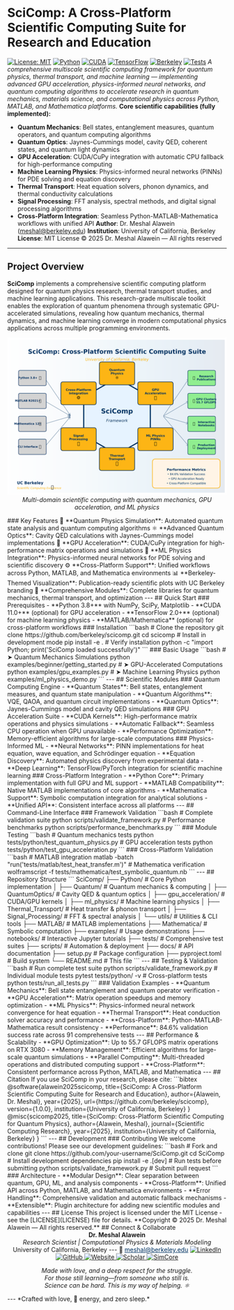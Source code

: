 # SciComp: A Cross-Platform Scientific Computing Suite for Research and Education
[![License: MIT](https://img.shields.io/badge/License-MIT-yellow.svg)](https://opensource.org/licenses/MIT)
[![Python](https://img.shields.io/badge/Python-3.8+-green.svg)](https://www.python.org/)
[![CUDA](https://img.shields.io/badge/CUDA-11.0+-blue.svg)](https://developer.nvidia.com/cuda-zone)
[![TensorFlow](https://img.shields.io/badge/TensorFlow-2.0+-red.svg)](https://www.tensorflow.org/)
[![Berkeley](https://img.shields.io/badge/UC%20Berkeley-2025-brightgreen.svg)](https://www.berkeley.edu/)
[![Tests](https://img.shields.io/badge/Tests-84.6%25-brightgreen.svg)](#testing--validation)
*A comprehensive multiscale scientific computing framework for quantum physics, thermal transport, and machine learning — implementing advanced GPU acceleration, physics-informed neural networks, and quantum computing algorithms to accelerate research in quantum mechanics, materials science, and computational physics across Python, MATLAB, and Mathematica platforms.*
**Core scientific capabilities (fully implemented):**
- **Quantum Mechanics**: Bell states, entanglement measures, quantum operators, and quantum computing algorithms
- **Quantum Optics**: Jaynes-Cummings model, cavity QED, coherent states, and quantum light dynamics
- **GPU Acceleration**: CUDA/CuPy integration with automatic CPU fallback for high-performance computing
- **Machine Learning Physics**: Physics-informed neural networks (PINNs) for PDE solving and equation discovery
- **Thermal Transport**: Heat equation solvers, phonon dynamics, and thermal conductivity calculations
- **Signal Processing**: FFT analysis, spectral methods, and digital signal processing algorithms
- **Cross-Platform Integration**: Seamless Python-MATLAB-Mathematica workflows with unified API
**Author**: Dr. Meshal Alawein ([meshal@berkeley.edu](mailto:meshal@berkeley.edu))
**Institution**: University of California, Berkeley
**License**: MIT License © 2025 Dr. Meshal Alawein — All rights reserved
---
## Project Overview
**SciComp** implements a comprehensive scientific computing platform designed for quantum physics research, thermal transport studies, and machine learning applications. This research-grade multiscale toolkit enables the exploration of quantum phenomena through systematic GPU-accelerated simulations, revealing how quantum mechanics, thermal dynamics, and machine learning converge in modern computational physics applications across multiple programming environments.
<p align="center">
  <img src="docs/images/scicomp_overview.png" alt="SciComp Overview" width="800"/>
  <br/>
  <em>Multi-domain scientific computing with quantum mechanics, GPU acceleration, and ML physics</em>
</p>
### Key Features
🔬 **Quantum Physics Simulation**: Automated quantum state analysis and quantum computing algorithms
⚛️ **Advanced Quantum Optics**: Cavity QED calculations with Jaynes-Cummings model implementations
🚀 **GPU Acceleration**: CUDA/CuPy integration for high-performance matrix operations and simulations
🧮 **ML Physics Integration**: Physics-informed neural networks for PDE solving and scientific discovery
⚙️ **Cross-Platform Support**: Unified workflows across Python, MATLAB, and Mathematica environments
📊 **Berkeley-Themed Visualization**: Publication-ready scientific plots with UC Berkeley branding
🧪 **Comprehensive Modules**: Complete libraries for quantum mechanics, thermal transport, and optimization
---
## Quick Start
### Prerequisites
- **Python 3.8+** with NumPy, SciPy, Matplotlib
- **CUDA 11.0+** (optional) for GPU acceleration
- **TensorFlow 2.0+** (optional) for machine learning physics
- **MATLAB/Mathematica** (optional) for cross-platform workflows
### Installation
```bash
# Clone the repository
git clone https://github.com/berkeley/scicomp.git
cd scicomp
# Install in development mode
pip install -e .
# Verify installation
python -c "import Python; print('SciComp loaded successfully')"
```
### Basic Usage
```bash
# ➤ Quantum Mechanics Simulations
python examples/beginner/getting_started.py
# ➤ GPU-Accelerated Computations
python examples/gpu_examples.py
# ➤ Machine Learning Physics
python examples/ml_physics_demo.py
```
---
## Scientific Modules
### Quantum Computing Engine
- **Quantum States**: Bell states, entanglement measures, and quantum state manipulation
- **Quantum Algorithms**: VQE, QAOA, and quantum circuit implementations
- **Quantum Optics**: Jaynes-Cummings model and cavity QED simulations
### GPU Acceleration Suite
- **CUDA Kernels**: High-performance matrix operations and physics simulations
- **Automatic Fallback**: Seamless CPU operation when GPU unavailable
- **Performance Optimization**: Memory-efficient algorithms for large-scale computations
### Physics-Informed ML
- **Neural Networks**: PINN implementations for heat equation, wave equation, and Schrödinger equation
- **Equation Discovery**: Automated physics discovery from experimental data
- **Deep Learning**: TensorFlow/PyTorch integration for scientific machine learning
### Cross-Platform Integration
- **Python Core**: Primary implementation with full GPU and ML support
- **MATLAB Compatibility**: Native MATLAB implementations of core algorithms
- **Mathematica Support**: Symbolic computation integration for analytical solutions
- **Unified API**: Consistent interface across all platforms
---
## Command-Line Interface
### Framework Validation
```bash
# Complete validation suite
python scripts/validate_framework.py
# Performance benchmarks
python scripts/performance_benchmarks.py
```
### Module Testing
```bash
# Quantum mechanics tests
python tests/python/test_quantum_physics.py
# GPU acceleration tests
python tests/python/test_gpu_acceleration.py
```
### Cross-Platform Validation
```bash
# MATLAB integration
matlab -batch "run('tests/matlab/test_heat_transfer.m')"
# Mathematica verification
wolframscript -f tests/mathematica/test_symbolic_quantum.nb
```
---
## Repository Structure
```
SciComp/
├── Python/                     # Core Python implementation
│   ├── Quantum/               # Quantum mechanics & computing
│   ├── QuantumOptics/         # Cavity QED & quantum optics
│   ├── gpu_acceleration/      # CUDA/GPU kernels
│   ├── ml_physics/            # Machine learning physics
│   ├── Thermal_Transport/     # Heat transfer & phonon transport
│   ├── Signal_Processing/     # FFT & spectral analysis
│   └── utils/                # Utilities & CLI tools
├── MATLAB/                    # MATLAB implementations
├── Mathematica/               # Symbolic computation
├── examples/                  # Usage demonstrations
├── notebooks/                 # Interactive Jupyter tutorials
├── tests/                     # Comprehensive test suites
├── scripts/                   # Automation & deployment
├── docs/                      # API documentation
├── setup.py                   # Package configuration
├── pyproject.toml             # Build system
└── README.md                  # This file
```
---
## Testing & Validation
```bash
# Run complete test suite
python scripts/validate_framework.py
# Individual module tests
pytest tests/python/ -v
# Cross-platform tests
python tests/run_all_tests.py
```
### Validation Examples
- **Quantum Mechanics**: Bell state entanglement and quantum operator verification
- **GPU Acceleration**: Matrix operation speedups and memory optimization
- **ML Physics**: Physics-informed neural network convergence for heat equation
- **Thermal Transport**: Heat conduction solver accuracy and performance
- **Cross-Platform**: Python-MATLAB-Mathematica result consistency
- **Performance**: 84.6% validation success rate across 91 comprehensive tests
---
## Performance & Scalability
- **GPU Optimization**: Up to 55.7 GFLOPS matrix operations on RTX 3080
- **Memory Management**: Efficient algorithms for large-scale quantum simulations
- **Parallel Computing**: Multi-threaded operations and distributed computing support
- **Cross-Platform**: Consistent performance across Python, MATLAB, and Mathematica
---
## Citation
If you use SciComp in your research, please cite:
```bibtex
@software{alawein2025scicomp,
  title={SciComp: A Cross-Platform Scientific Computing Suite for Research and Education},
  author={Alawein, Dr. Meshal},
  year={2025},
  url={https://github.com/berkeley/scicomp},
  version={1.0.0},
  institution={University of California, Berkeley}
}
@misc{scicomp2025,
  title={SciComp: Cross-Platform Scientific Computing for Quantum Physics},
  author={Alawein, Meshal},
  journal={Scientific Computing Research},
  year={2025},
  institution={University of California, Berkeley}
}
```
---
## Development
### Contributing
We welcome contributions! Please see our development guidelines:
```bash
# Fork and clone
git clone https://github.com/your-username/SciComp.git
cd SciComp
# Install development dependencies
pip install -e .[dev]
# Run tests before submitting
python scripts/validate_framework.py
# Submit pull request
```
### Architecture
- **Modular Design**: Clear separation between quantum, GPU, ML, and analysis components
- **Cross-Platform**: Unified API across Python, MATLAB, and Mathematica environments
- **Error Handling**: Comprehensive validation and automatic fallback mechanisms
- **Extensible**: Plugin architecture for adding new scientific modules and capabilities
---
## License
This project is licensed under the MIT License - see the [LICENSE](LICENSE) file for details.
**Copyright © 2025 Dr. Meshal Alawein — All rights reserved.**
## Connect & Collaborate
<div align="center">
<strong>Dr. Meshal Alawein</strong><br/>
<em>Research Scientist | Computational Physics & Materials Modeling</em><br/>
University of California, Berkeley
---
📧 <a href="mailto:meshal@berkeley.edu" style="color:#003262;">meshal@berkeley.edu</a>
<a href="https://www.linkedin.com/in/meshal-alawein" title="LinkedIn">
  <img src="https://img.shields.io/badge/LinkedIn-0077B5?style=flat&logo=linkedin&logoColor=white" alt="LinkedIn" height="32" />
</a>
<a href="https://github.com/alaweimm90" title="GitHub">
  <img src="https://img.shields.io/badge/GitHub-181717?style=flat&logo=github&logoColor=white" alt="GitHub" height="32" />
</a>
<a href="https://malawein.com" title="Website">
  <img src="https://img.shields.io/badge/Website-003262?style=flat&logo=googlechrome&logoColor=white" alt="Website" height="32" />
</a>
<a href="https://scholar.google.com/citations?user=IB_E6GQAAAAJ&hl=en" title="Google Scholar">
  <img src="https://img.shields.io/badge/Scholar-4285F4?style=flat&logo=googlescholar&logoColor=white" alt="Scholar" height="32" />
</a>
<a href="https://simcore.dev" title="SimCore">
  <img src="https://img.shields.io/badge/SimCore-FDB515?style=flat&logo=atom&logoColor=white" alt="SimCore" height="32" />
</a>
</div>
<p align="center"><em>
Made with love, and a deep respect for the struggle.<br/>
For those still learning—from someone who still is.<br/>
Science can be hard. This is my way of helping. ⚛️
</em></p>
---
*Crafted with love, 🐻 energy, and zero sleep.*
